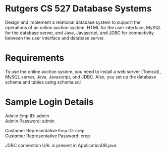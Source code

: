 # Rutgers CS 527 Database Systems
Design and implement a relational database system to support the operations of an online auction system. HTML for the user interface, MySQL for the database server, and Java, Javascript, and JDBC for connectivity between the user interface and database server.

# Requirements
To use the online auction system, you need to install a web server (Tomcat), MySQL server, Java, Javascript, and JDBC. Also, you set up the database schema and tables using schema.sql

# Sample Login Details
Admin Emp ID: admin   
Admin Password: admin  

Customer Representative Emp ID: crep  
Customer Representative Password: crep  

JDBC connection URL is present in ApplicationDB.java
